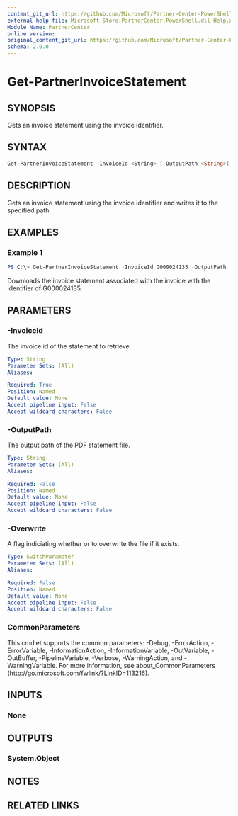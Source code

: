 ```yaml
---
content_git_url: https://github.com/Microsoft/Partner-Center-PowerShell/blob/master/docs/help/Get-PartnerInvoiceStatement.md
external help file: Microsoft.Store.PartnerCenter.PowerShell.dll-Help.xml
Module Name: PartnerCenter
online version:
original_content_git_url: https://github.com/Microsoft/Partner-Center-PowerShell/blob/master/docs/help/Get-PartnerInvoiceStatement.md
schema: 2.0.0
---
```


# Get-PartnerInvoiceStatement

## SYNOPSIS
Gets an invoice statement using the invoice identifier.

## SYNTAX

```powershell
Get-PartnerInvoiceStatement -InvoiceId <String> [-OutputPath <String>] [-Overwrite] [<CommonParameters>]
```

## DESCRIPTION
Gets an invoice statement using the invoice identifier and writes it to the specified path.

## EXAMPLES

### Example 1
```powershell
PS C:\> Get-PartnerInvoiceStatement -InvoiceId G000024135 -OutputPath 'C:\Invoices\'
```

Downloads the invoice statement associated with the invoice with the identifier of G000024135.

## PARAMETERS

### -InvoiceId
The invoice id of the statement to retrieve.

```yaml
Type: String
Parameter Sets: (All)
Aliases:

Required: True
Position: Named
Default value: None
Accept pipeline input: False
Accept wildcard characters: False
```

### -OutputPath
The output path of the PDF statement file.

```yaml
Type: String
Parameter Sets: (All)
Aliases:

Required: False
Position: Named
Default value: None
Accept pipeline input: False
Accept wildcard characters: False
```

### -Overwrite
A flag indiciating whether or to overwrite the file if it exists.

```yaml
Type: SwitchParameter
Parameter Sets: (All)
Aliases:

Required: False
Position: Named
Default value: None
Accept pipeline input: False
Accept wildcard characters: False
```

### CommonParameters
This cmdlet supports the common parameters: -Debug, -ErrorAction, -ErrorVariable, -InformationAction, -InformationVariable, -OutVariable, -OutBuffer, -PipelineVariable, -Verbose, -WarningAction, and -WarningVariable. For more information, see about_CommonParameters (http://go.microsoft.com/fwlink/?LinkID=113216).

## INPUTS

### None

## OUTPUTS

### System.Object
## NOTES

## RELATED LINKS
